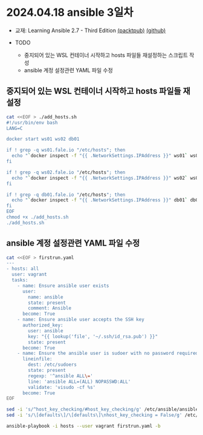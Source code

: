 # 2024.04.18 ansible 3일차

- 교재: Learning Ansible 2.7 - Third Edition [(packtpub)](https://www.packtpub.com/product/learning-ansible-27-third-edition/9781789954333) [(github)](https://github.com/PacktPublishing/Learning-Ansible-2.X-Third-Edition)

- TODO
  - 중지되어 있는 WSL 컨테이너 시작하고 hosts 파일들 재설정하는 스크립트 작성
  - ansible 계정 설정관련 YAML 파일 수정

## 중지되어 있는 WSL 컨테이너 시작하고 hosts 파일들 재설정

```bash
cat <<EOF > ./add_hosts.sh
#!/usr/bin/env bash
LANG=C

docker start ws01 ws02 db01

if ! grep -q ws01.fale.io "/etc/hosts"; then
  echo "`docker inspect -f "{{ .NetworkSettings.IPAddress }}" ws01` ws01.fale.io" >> /etc/hosts
fi

if ! grep -q ws02.fale.io "/etc/hosts"; then
  echo "`docker inspect -f "{{ .NetworkSettings.IPAddress }}" ws02` ws02.fale.io" >> /etc/hosts
fi

if ! grep -q db01.fale.io "/etc/hosts"; then
  echo "`docker inspect -f "{{ .NetworkSettings.IPAddress }}" db01` db01.fale.io" >> /etc/hosts
fi
EOF
chmod +x ./add_hosts.sh
./add_hosts.sh
```

## ansible 계정 설정관련 YAML 파일 수정

```bash
cat <<EOF > firstrun.yaml
--- 
- hosts: all 
  user: vagrant 
  tasks: 
    - name: Ensure ansible user exists 
      user: 
        name: ansible 
        state: present 
        comment: Ansible 
      become: True
    - name: Ensure ansible user accepts the SSH key 
      authorized_key: 
        user: ansible 
        key: "{{ lookup('file', '~/.ssh/id_rsa.pub') }}"
        state: present 
      become: True
    - name: Ensure the ansible user is sudoer with no password required 
      lineinfile: 
        dest: /etc/sudoers 
        state: present 
        regexp: '^ansible ALL\=' 
        line: 'ansible ALL=(ALL) NOPASSWD:ALL' 
        validate: 'visudo -cf %s'
      become: True
EOF

sed -i 's/^host_key_checking/#host_key_checking/g' /etc/ansible/ansible.cfg
sed -i 's/\[defaults\]/\[defaults\]\nhost_key_checking = False/g' /etc/ansible/ansible.cfg

ansible-playbook -i hosts --user vagrant firstrun.yaml -b
```
